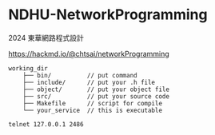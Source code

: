 # NDHU-NetworkProgramming

2024 東華網路程式設計

https://hackmd.io/@chtsai/networkProgramming

```
working_dir
    ├── bin/          // put command
    ├── include/      // put your .h file
    ├── object/       // put your object file
    ├── src/          // put your source code
    ├── Makefile      // script for compile
    └── your_service  // this is executable
```

```
telnet 127.0.0.1 2486
```
